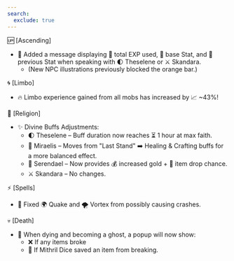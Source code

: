 ```yaml
---
search:
  exclude: true
---
```


🆙 [Ascending]

- 📌 Added a message displaying 🔹 total EXP used, 🔹 base Stat, and 🔹 previous Stat when speaking with 🌓 Theselene or ⚔️ Skandara.
    - (New NPC illustrations previously blocked the orange bar.)

🌀 [Limbo]

- 🔥 Limbo experience gained from all mobs has increased by 📈 ~43%!

🛐 [Religion]

- ✨ Divine Buffs Adjustments:
    - 🌓 Theselene – Buff duration now reaches ⏳ 1 hour at max faith.
    - 💖 Miraelis – Moves from "Last Stand" ➡️ Healing & Crafting buffs for a more balanced effect.
    - 🎲 Serendael – Now provides 💰 increased gold + 🎁 item drop chance.
    - ⚔️ Skandara – No changes.

⚡ [Spells]

- 🔧 Fixed 🌍 Quake and 🌪️ Vortex from possibly causing crashes.

💀 [Death]

- 👻 When dying and becoming a ghost, a popup will now show:
    - ❌ If any items broke
    - 🎲 If Mithril Dice saved an item from breaking.
